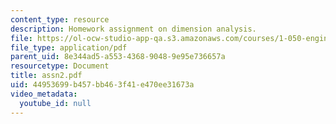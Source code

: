 ```yaml
---
content_type: resource
description: Homework assignment on dimension analysis.
file: https://ol-ocw-studio-app-qa.s3.amazonaws.com/courses/1-050-engineering-mechanics-i-fall-2007/44953699b457bb463f41e470ee31673a_assn2.pdf
file_type: application/pdf
parent_uid: 8e344ad5-a553-4368-9048-9e95e736657a
resourcetype: Document
title: assn2.pdf
uid: 44953699-b457-bb46-3f41-e470ee31673a
video_metadata:
  youtube_id: null
---
```

